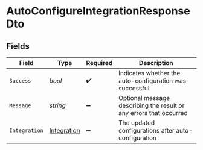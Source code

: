 # AutoConfigureIntegrationResponseDto


## Fields

| Field                                                              | Type                                                               | Required                                                           | Description                                                        |
| ------------------------------------------------------------------ | ------------------------------------------------------------------ | ------------------------------------------------------------------ | ------------------------------------------------------------------ |
| `Success`                                                          | *bool*                                                             | :heavy_check_mark:                                                 | Indicates whether the auto-configuration was successful            |
| `Message`                                                          | *string*                                                           | :heavy_minus_sign:                                                 | Optional message describing the result or any errors that occurred |
| `Integration`                                                      | [Integration](../../Models/Components/Integration.md)              | :heavy_minus_sign:                                                 | The updated configurations after auto-configuration                |